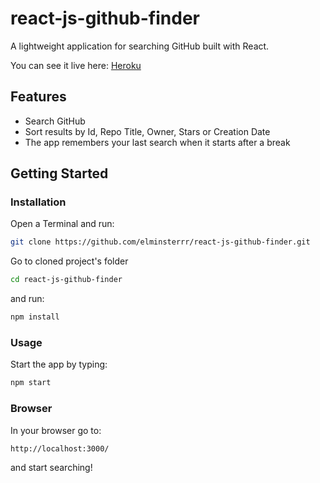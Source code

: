 # react-js-github-finder

A lightweight application for searching GitHub built with React.

You can see it live here: [Heroku](https://react-js-github-finder.herokuapp.com/)


## Features

- Search GitHub
- Sort results by Id, Repo Title, Owner, Stars or Creation Date
- The app remembers your last search when it starts after a break


## Getting Started

### Installation

Open a Terminal and run:

```sh
git clone https://github.com/elminsterrr/react-js-github-finder.git
```

Go to cloned project's folder

```sh
cd react-js-github-finder
```

and run:

```sh
npm install
```

### Usage

Start the app by typing:

```sh
npm start
```

### Browser

In your browser go to:

```sh
http://localhost:3000/
```

and start searching!
